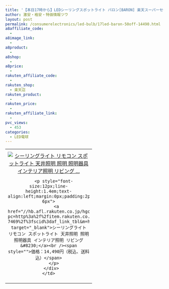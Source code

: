 ```yaml
---
title: '【本日17時から】LEDシーリングスポットライト バロン[BARON] 楽天スーパーセール50%OFF 激安特価14,490円！送料無料！'
author: 激安・格安・特価情報ツウ
layout: post
permalink: /consumerelectronics/led-bulb/17led-baron-50off-14490.html
a8affiliate_code:
  -
a8image_link:
  -
a8product:
  -
a8shop:
  -
a8price:
  -
rakuten_affiliate_code:
  -
rakuten_shop:
  - 楽天店
rakuten_product:
  -
rakuten_price:
  -
rakuten_affiliate_link:
  -
pvc_views:
  - 453
categories:
  - LED電球
---
```

<table border="0" cellpadding="0" cellspacing="0">
  <tr>
    <td valign="top">
      <div style="border:1px none;margin:0px;padding:6px 0px;width:260px;text-align:center;float:left">
        <a href="//hb.afl.rakuten.co.jp/hgc/13bfa62b.f7d9ef67.13bfa62c.41097189/?pc=http%3a%2f%2fitem.rakuten.co.jp%2fbeaubelle%2fa08lt-7469%2f%3fscid%3daf_link_tbl&m=http%3a%2f%2fm.rakuten.co.jp%2fbeaubelle%2fi%2f10001791%2f" target="_blank"><img src="//hbb.afl.rakuten.co.jp/hgb/?pc=http%3a%2f%2fthumbnail.image.rakuten.co.jp%2f%400_mall%2fbeaubelle%2fcabinet%2fbeaubelle2%2fbaron_img02.jpg%3f_ex%3d240x240&m=http%3a%2f%2fthumbnail.image.rakuten.co.jp%2f%400_mall%2fbeaubelle%2fcabinet%2fbeaubelle2%2fbaron_img02.jpg" alt="シーリングライト リモコン スポットライト 天井照明 照明 照明器具 インテリア照明 リビング ..." border="0" style="margin:0px;padding:0px" /></a>

        <p style="font-size:12px;line-height:1.4em;text-align:left;margin:0px;padding:2px 6px">
          <a href="//hb.afl.rakuten.co.jp/hgc/13bfa62b.f7d9ef67.13bfa62c.41097189/?pc=http%3a%2f%2fitem.rakuten.co.jp%2fbeaubelle%2fa08lt-7469%2f%3fscid%3daf_link_tbl&m=http%3a%2f%2fm.rakuten.co.jp%2fbeaubelle%2fi%2f10001791%2f" target="_blank">シーリングライト リモコン スポットライト 天井照明 照明 照明器具 インテリア照明 リビング &#8230;</a><br /><span style="">価格：14,490円（税込、送料込）</span>
        </p>
      </div>
    </td>
  </tr>
</table>
